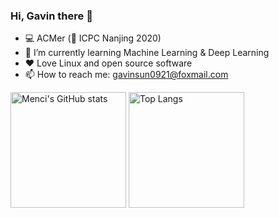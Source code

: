 ### Hi, Gavin there 👋

<!--
**GavinSun0921/GavinSun0921** is a ✨ _special_ ✨ repository because its `README.md` (this file) appears on your GitHub profile.

Here are some ideas to get you started:

- 🔭 I’m currently working on ...
- 🌱 I’m currently learning ...
- 👯 I’m looking to collaborate on ...
- 🤔 I’m looking for help with ...
- 💬 Ask me about ...
- 📫 How to reach me: ...
- 😄 Pronouns: ...
- ⚡ Fun fact: ...
-->

- 💻 ACMer (🥈 ICPC Nanjing 2020)
- 🌱 I’m currently learning Machine Learning & Deep Learning
- ❤️ Love Linux and open source software
- 📫 How to reach me: <gavinsun0921@foxmail.com>

<img src="https://github-readme-stats-one-bice.vercel.app/api?username=GavinSun0921&show_icons=true&include_all_commits=true&role=OWNER,ORGANIZATION_MEMBER" alt="Menci's GitHub stats" height="185px" /> <img src="https://github-readme-stats-one-bice.vercel.app/api/top-langs/?username=GavinSun0921&layout=compact&langs_count=8&include_all_commits=true&role=OWNER,ORGANIZATION_MEMBER" alt="Top Langs" height="185px" />
